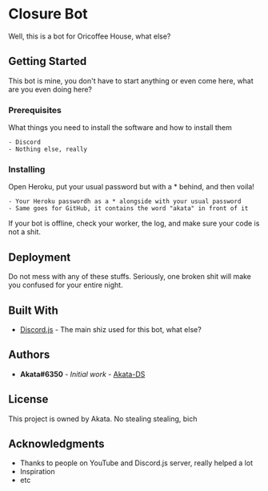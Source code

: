 # Closure Bot

Well, this is a bot for Oricoffee House, what else?

## Getting Started

This bot is mine, you don't have to start anything or even come here, what are you even doing here?

### Prerequisites

What things you need to install the software and how to install them

```
- Discord
- Nothing else, really
```

### Installing

Open Heroku, put your usual password but with a * behind, and then voila!

```
- Your Heroku passwordh as a * alongside with your usual password
- Same goes for GitHub, it contains the word "akata" in front of it
```

If your bot is offline, check your worker, the log, and make sure your code is not a shit.

## Deployment

Do not mess with any of these stuffs. Seriously, one broken shit will make you confused for your entire night.

## Built With

* [Discord.js](http://www.discord.js.org) - The main shiz used for this bot, what else?

## Authors

* **Akata#6350** - *Initial work* - [Akata-DS](https://github.com/Akata-DS)

## License

This project is owned by Akata. No stealing stealing, bich

## Acknowledgments

* Thanks to people on YouTube and Discord.js server, really helped a lot
* Inspiration
* etc
